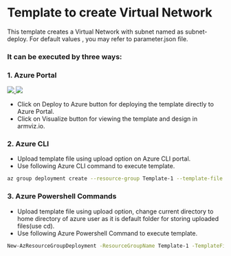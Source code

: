 #  Template to create Virtual Network
This template creates a Virtual Network with subnet named as subnet-deploy.
For default values , you may refer to parameter.json file.

### It can be executed by three ways:

### 1. Azure Portal 

<a href="https://portal.azure.com/#create/Microsoft.Template/uri/https%3A%2F%2Fraw.githubusercontent.com%2Friyaagrahari%2FAzure-Templates%2Fmaster%2FVNet_Template%2Ftemplate.json" target="_blank">
    <img src="http://azuredeploy.net/deploybutton.png"/>
</a>
<a href="http://armviz.io/#/?load=https%3A%2F%2Fraw.githubusercontent.com%2Friyaagrahari%2FAzure-Templates%2Fmaster%2FVNet_Template%2Ftemplate.json" target="_blank">
    <img src="http://armviz.io/visualizebutton.png"/>
</a>

- Click on Deploy to Azure button for deploying the template directly to Azure Portal.<br/>
- Click on Visualize button for viewing the template and design in armviz.io.<br />

### 2. Azure CLI 

- Upload template file using upload option on Azure CLI portal.<br />
- Use following Azure CLI command to execute template.
```bash
az group deployment create --resource-group Template-1 --template-file template.json
```
### 3. Azure Powershell Commands

- Upload template file using upload option, change current directory to home directory of azure user as it is default folder for storing uploaded files(use cd).<br />
- Use following Azure Powershell Command to execute template.
```bash
New-AzResourceGroupDeployment -ResourceGroupName Template-1 -TemplateFile template.json
```
